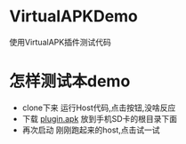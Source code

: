 # VirtualAPKDemo
使用VirtualAPK插件测试代码
# 怎样测试本demo
- clone下来 运行Host代码,点击按钮,没啥反应
- 下载 <a href="/Demo.apk" download="Demo.apk">plugin.apk</a> 放到手机SD卡的根目录下面
- 再次启动 刚刚跑起来的host,点击试一试
